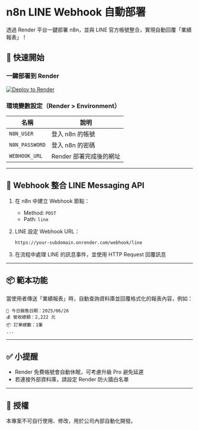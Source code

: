 # n8n LINE Webhook 自動部署

透過 Render 平台一鍵部署 n8n，並與 LINE 官方帳號整合，實現自動回覆「業績報表」！

## 🚀 快速開始

### 一鍵部署到 Render

[![Deploy to Render](https://render.com/images/deploy-to-render-button.svg)](https://render.com/deploy?repo=https://github.com/yujasmine-ux/n8n_linebot_sales_report_workflow&branch=main)


### 環境變數設定（Render > Environment）

| 名稱           | 說明                           |
|----------------|--------------------------------|
| `N8N_USER`     | 登入 n8n 的帳號               |
| `N8N_PASSWORD` | 登入 n8n 的密碼               |
| `WEBHOOK_URL`  | Render 部署完成後的網址       |

---

## 🧩 Webhook 整合 LINE Messaging API

1. 在 n8n 中建立 Webhook 節點：
   - Method: `POST`
   - Path: `line`

2. LINE 設定 Webhook URL：
   ```
   https://your-subdomain.onrender.com/webhook/line
   ```

3. 在流程中處理 LINE 的訊息事件，並使用 HTTP Request 回覆訊息

---

## 📦 範本功能

當使用者傳送「業績報表」時，自動查詢資料庫並回覆格式化的報表內容，例如：
```
📆 今日銷售日期：2025/06/26
💰 營收總額：2,222 元
📦 訂單總數：1筆
...
```

---

## ✅ 小提醒

- Render 免費帳號會自動休眠，可考慮升級 Pro 避免延遲
- 若連接外部資料庫，請設定 Render 防火牆白名單

---

## 📄 授權
本專案不可自行使用、修改，用於公司內部自動化開發。

